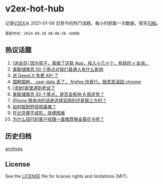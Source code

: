 # v2ex-hot-hub

 记录[V2EX](https://www.v2ex.com/)从 2021-01-06 日至今的热门话题。每小时抓取一次数据，按天[归档](archives)。

`更新时间：2024-09-20 08:06:56 +0800`

## 热议话题

1. [[送会员] 因为孩子，我做了这款 App，投入小几十个，有娃的 v 友进。](https://www.v2ex.com/t/1074110)
1. [美联储降息 50 个基点对我们普通人有什么影响](https://www.v2ex.com/t/1073921)
1. [送 DeepLX 免费 API 了](https://www.v2ex.com/t/1073913)
1. [国粹国粹， user data 丢了， firefox 你真行。我乖乖滚回 chrome](https://www.v2ex.com/t/1074017)
1. [[求助]家里遇到老鼠了](https://www.v2ex.com/t/1073925)
1. [美联储降息 50 个基点，是否会影响 A 股走势？](https://www.v2ex.com/t/1073902)
1. [iPhone 换电池的话是选择官网的还是第三方的？](https://www.v2ex.com/t/1073924)
1. [如何抵制短视频毒瘤？](https://www.v2ex.com/t/1073945)
1. [在北京便不成形，排便困难](https://www.v2ex.com/t/1074066)
1. [为什么招行的客户经理一直推荐换金葵花卡呢？](https://www.v2ex.com/t/1073906)

## 历史归档

[archives](archives)

## License

See the [LICENSE](LICENSE) file for license rights and limitations (MIT).
